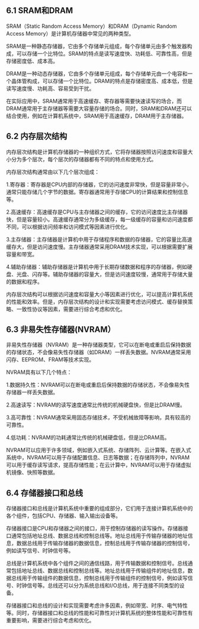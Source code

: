 ## 6.1 SRAM和DRAM
SRAM（Static Random Access Memory）和DRAM（Dynamic Random Access Memory）是计算机存储器中常见的两种类型。

SRAM是一种静态存储器，它由多个存储单元组成，每个存储单元由多个触发器构成，可以存储一个比特位。SRAM的特点是读写速度快、功耗低、可靠性高，但是存储密度低、成本高。

DRAM是一种动态存储器，它由多个存储单元组成，每个存储单元由一个电容和一个晶体管构成，可以存储一个比特位。DRAM的特点是存储密度高、成本低，但是读写速度慢、功耗高、容易受到干扰。

在实际应用中，SRAM通常用于高速缓存、寄存器等需要快速读写的场合，而DRAM通常用于主存储器等需要大容量存储的场合。同时，SRAM和DRAM还可以结合使用，例如在计算机系统中，SRAM用于高速缓存，DRAM用于主存储器。

## 6.2 内存层次结构
内存层次结构是计算机存储器的一种组织方式，它将存储器按照访问速度和容量大小分为多个层次，每个层次的存储器都有不同的特点和使用方式。

内存层次结构通常由以下几个层次组成：

1.寄存器：寄存器是CPU内部的存储器，它的访问速度非常快，但是容量非常小，通常只能存储几个字节的数据。寄存器通常用于存储CPU的计算结果和控制信息等。

2.高速缓存：高速缓存是CPU与主存储器之间的缓存，它的访问速度比主存储器快，但是容量较小。高速缓存通常分为多级缓存，每一级缓存的容量和访问速度都不同，可以根据访问频率和访问模式等因素进行优化。

3.主存储器：主存储器是计算机中用于存储程序和数据的存储器，它的容量比高速缓存大，但是访问速度慢。主存储器通常采用DRAM技术实现，可以根据需要扩展容量和带宽。

4.辅助存储器：辅助存储器是计算机中用于长期存储数据和程序的存储器，例如硬盘、光盘、闪存等。辅助存储器的容量大，但是访问速度较慢，通常用于存储大量的数据和程序。

内存层次结构可以根据访问速度和容量大小等因素进行优化，可以提高计算机系统的性能和效率。但是，内存层次结构的设计和实现需要考虑访问模式、缓存替换策略、一致性协议等因素，需要进行综合考虑和优化。

## 6.3 非易失性存储器(NVRAM）
非易失性存储器（NVRAM）是一种存储器类型，它可以在断电或重启后保持数据的存储状态，不会像易失性存储器（如DRAM）一样丢失数据。NVRAM通常采用闪存、EEPROM、FRAM等技术实现。

NVRAM具有以下几个特点：

1.数据持久性：NVRAM可以在断电或重启后保持数据的存储状态，不会像易失性存储器一样丢失数据。

2.高速读写：NVRAM的读写速度通常比传统的机械硬盘快，但是比DRAM慢。

3.高可靠性：NVRAM通常采用固态存储技术，不受机械故障等影响，具有较高的可靠性。

4.低功耗：NVRAM的功耗通常比传统的机械硬盘低，但是比DRAM高。

NVRAM可以应用于许多领域，例如嵌入式系统、存储阵列、云计算等。在嵌入式系统中，NVRAM可以用于存储配置信息、日志等数据；在存储阵列中，NVRAM可以用于缓存读写请求，提高存储性能；在云计算中，NVRAM可以用于存储虚拟机镜像、快照等数据。

## 6.4 存储器接口和总线
存储器接口和总线是计算机系统中重要的组成部分，它们用于连接计算机系统中的各个组件，包括CPU、存储器、输入输出设备等。

存储器接口是CPU和存储器之间的接口，用于控制存储器的读写操作。存储器接口通常包括地址总线、数据总线和控制总线等。地址总线用于传输存储器的地址信息，数据总线用于传输存储器的数据信息，控制总线用于传输存储器的控制信号，例如读写信号、时钟信号等。

总线是计算机系统中各个组件之间的通信线路，用于传输数据和控制信号。总线通常包括地址总线、数据总线和控制总线等。地址总线用于传输组件的地址信息，数据总线用于传输组件的数据信息，控制总线用于传输组件的控制信号，例如读写信号、时钟信号等。总线还可以分为系统总线和I/O总线，用于连接不同类型的设备。

存储器接口和总线的设计和实现需要考虑许多因素，例如带宽、时序、电气特性等。同时，存储器接口和总线的性能和可靠性对计算机系统的整体性能和可靠性有重要影响，需要进行综合考虑和优化。
